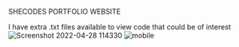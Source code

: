 SHECODES PORTFOLIO WEBSITE

I have extra .txt files available to view code that could be of interest
![Screenshot 2022-04-28 114330](https://user-images.githubusercontent.com/96808682/183877380-c821d223-e624-455f-b4eb-7aa16277e0b8.png)
![mobile](https://user-images.githubusercontent.com/96808682/183877451-07a97b73-f394-4743-bb77-cdc759c84a37.png)
